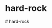 # hard-rock
<!-- # hard-rock-solution
api link: https://api.lyrics.ovh/suggest/summer --># hard-rock
